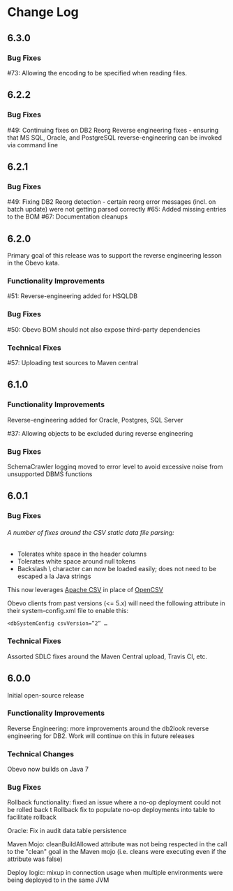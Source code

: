 # Change Log

## 6.3.0

### Bug Fixes

#73: Allowing the encoding to be specified when reading files.


## 6.2.2

### Bug Fixes

#49: Continuing fixes on DB2 Reorg
Reverse engineering fixes - ensuring that MS SQL, Oracle, and PostgreSQL reverse-engineering can be invoked via command line


## 6.2.1

### Bug Fixes

#49: Fixing DB2 Reorg detection - certain reorg error messages (incl. on batch update) were not getting parsed correctly
#65: Added missing entries to the BOM
#67: Documentation cleanups


## 6.2.0

Primary goal of this release was to support the reverse engineering lesson in the Obevo kata.

### Functionality Improvements

#51: Reverse-engineering added for HSQLDB

### Bug Fixes

#50: Obevo BOM should not also expose third-party dependencies

### Technical Fixes

#57: Uploading test sources to Maven central


## 6.1.0

### Functionality Improvements

Reverse-engineering added for Oracle, Postgres, SQL Server

#37: Allowing objects to be excluded during reverse engineering


### Bug Fixes

SchemaCrawler logginq moved to error level to avoid excessive noise from unsupported DBMS functions


## 6.0.1

### Bug Fixes

###### A number of fixes around the CSV static data file parsing:
* Tolerates white space in the header columns
* Tolerates white space around null tokens
* Backslash \ character can now be loaded easily; does not need to be escaped a la Java strings

This now leverages [Apache CSV](https://commons.apache.org/proper/commons-csv/) in place of [OpenCSV](http://opencsv.sourceforge.net/)

Obevo clients from past versions (<= 5.x) will need the following attribute in their system-config.xml file to enable this:
```
<dbSystemConfig csvVersion=”2” …
```

### Technical Fixes

Assorted SDLC fixes  around the Maven Central upload, Travis CI, etc.


## 6.0.0
Initial open-source release

### Functionality Improvements
Reverse Engineering: more improvements around the db2look reverse engineering for DB2. Work will continue on this in future releases


### Technical Changes
Obevo now builds on Java 7


### Bug Fixes
Rollback functionality: fixed an issue where a no-op deployment could not be rolled back t
Rollback fix to populate no-op deployments into table to facilitate rollback

Oracle: Fix in audit data table persistence

Maven Mojo: cleanBuildAllowed attribute was not being respected in the call to the "clean" goal in the Maven mojo (i.e. cleans were executing even if the attribute was false)

Deploy logic: mixup in connection usage when multiple environments were being deployed to in the same JVM
